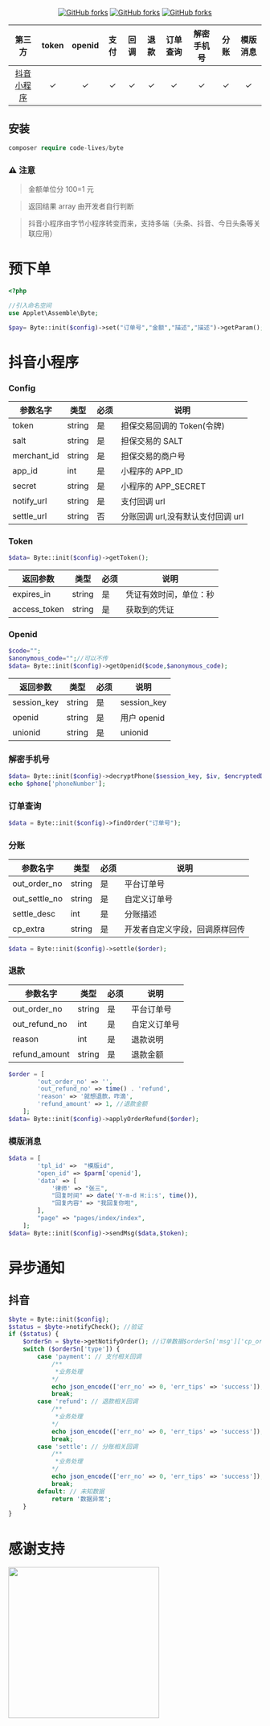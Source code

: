 <p align="center">
<a href="https://packagist.org/packages/code-lives/byte" target="_blank"><img src="https://img.shields.io/packagist/v/code-lives/byte?include_prereleases" alt="GitHub forks"></a>
<a href="https://packagist.org/packages/code-lives/byte" target="_blank"><img src="https://img.shields.io/github/stars/code-lives/byte?style=social" alt="GitHub forks"></a>
<a href="https://github.com/code-lives/byte/fork" target="_blank"><img src="https://img.shields.io/github/forks/code-lives/byte?style=social" alt="GitHub forks"></a>

</p>

|                                               第三方                                                | token | openid | 支付 | 回调 | 退款 | 订单查询 | 解密手机号 | 分账 | 模版消息 |
| :-------------------------------------------------------------------------------------------------: | :---: | :----: | :--: | :--: | :--: | :------: | :--------: | :--: | :------: |
| [抖音小程序](https://developer.open-douyin.com/docs/resource/zh-CN/mini-app/introduction/overview/) |   ✓   |   ✓    |  ✓   |  ✓   |  ✓   |    ✓     |     ✓      |  ✓   |    ✓     |

## 安装

```php
composer require code-lives/byte
```

### ⚠️ 注意

> 金额单位分 100=1 元

> 返回结果 array 由开发者自行判断

> 抖音小程序由字节小程序转变而来，支持多端（头条、抖音、今日头条等关联应用）

# 预下单

```php
<?php

//引入命名空间
use Applet\Assemble\Byte;

$pay= Byte::init($config)->set("订单号","金额","描述","描述")->getParam();

```

# 抖音小程序

### Config

| 参数名字    | 类型   | 必须 | 说明                              |
| ----------- | ------ | ---- | --------------------------------- |
| token       | string | 是   | 担保交易回调的 Token(令牌)        |
| salt        | string | 是   | 担保交易的 SALT                   |
| merchant_id | string | 是   | 担保交易的商户号                  |
| app_id      | int    | 是   | 小程序的 APP_ID                   |
| secret      | string | 是   | 小程序的 APP_SECRET               |
| notify_url  | string | 是   | 支付回调 url                      |
| settle_url  | string | 否   | 分账回调 url,没有默认支付回调 url |

### Token

```php
$data= Byte::init($config)->getToken();
```

| 返回参数     | 类型   | 必须 | 说明                   |
| ------------ | ------ | ---- | ---------------------- |
| expires_in   | string | 是   | 凭证有效时间，单位：秒 |
| access_token | string | 是   | 获取到的凭证           |

### Openid

```php
$code="";
$anonymous_code="";//可以不传
$data= Byte::init($config)->getOpenid($code,$anonymous_code);
```

| 返回参数    | 类型   | 必须 | 说明        |
| ----------- | ------ | ---- | ----------- |
| session_key | string | 是   | session_key |
| openid      | string | 是   | 用户 openid |
| unionid     | string | 是   | unionid     |

### 解密手机号

```php
$data= Byte::init($config)->decryptPhone($session_key, $iv, $encryptedData);
echo $phone['phoneNumber'];
```

### 订单查询

```php
$data = Byte::init($config)->findOrder("订单号");
```

### 分账

| 参数名字      | 类型   | 必须 | 说明                           |
| ------------- | ------ | ---- | ------------------------------ |
| out_order_no  | string | 是   | 平台订单号                     |
| out_settle_no | string | 是   | 自定义订单号                   |
| settle_desc   | int    | 是   | 分账描述                       |
| cp_extra      | string | 是   | 开发者自定义字段，回调原样回传 |

```php
$data = Byte::init($config)->settle($order);
```

### 退款

| 参数名字      | 类型   | 必须 | 说明         |
| ------------- | ------ | ---- | ------------ |
| out_order_no  | string | 是   | 平台订单号   |
| out_refund_no | int    | 是   | 自定义订单号 |
| reason        | int    | 是   | 退款说明     |
| refund_amount | string | 是   | 退款金额     |

```php
$order = [
        'out_order_no' => '',
        'out_refund_no' => time() . 'refund',
        'reason' => '就想退款，咋滴',
        'refund_amount' => 1, //退款金额
    ];
$data= Byte::init($config)->applyOrderRefund($order);
```

### 模版消息

```php
$data = [
        'tpl_id' =>  "模版id",
        "open_id" => $parm['openid'],
        'data' => [
            '律师' => "张三",
            "回复时间" => date('Y-m-d H:i:s', time()),
            "回复内容" => "我回复你啦",
        ],
        "page" => "pages/index/index",
    ];
$data= Byte::init($config)->sendMsg($data,$token);

```

# 异步通知

## 抖音

```php
$byte = Byte::init($config);
$status = $byte->notifyCheck(); //验证
if ($status) {
    $orderSn = $byte->getNotifyOrder(); //订单数据$orderSn['msg']['cp_orderno'] $orderSn['msg']['seller_uid']
    switch ($orderSn['type']) {
        case 'payment': // 支付相关回调
            /**
             *业务处理
            */
            echo json_encode(['err_no' => 0, 'err_tips' => 'success']);exit; // 操作成功需要给头条返回的信息
            break;
        case 'refund': // 退款相关回调
            /**
             *业务处理
            */
            echo json_encode(['err_no' => 0, 'err_tips' => 'success']);exit; // 操作成功需要给头条返回的信息
            break;
        case 'settle': // 分账相关回调
            /**
             *业务处理
            */
            echo json_encode(['err_no' => 0, 'err_tips' => 'success']);exit; // 操作成功需要给头条返回的信息
            break;
        default: // 未知数据
            return '数据异常';
    }
}
```

# 感谢支持

<img src="https://thumbnail0.baidupcs.com/thumbnail/b2ef03278l73b537b730fe8671ab5986?fid=289147368-250528-374896578244859&time=1689314400&rt=sh&sign=FDTAER-DCb740ccc5511e5e8fedcff06b081203-Dzs8rsH9TbSoA%2FGo%2BZ4xk96Geh0%3D&expires=8h&chkv=0&chkbd=0&chkpc=&dp-logid=9125333982584419475&dp-callid=0&file_type=0&size=c710_u400&quality=100&vuk=-&ft=video" height="300px">

